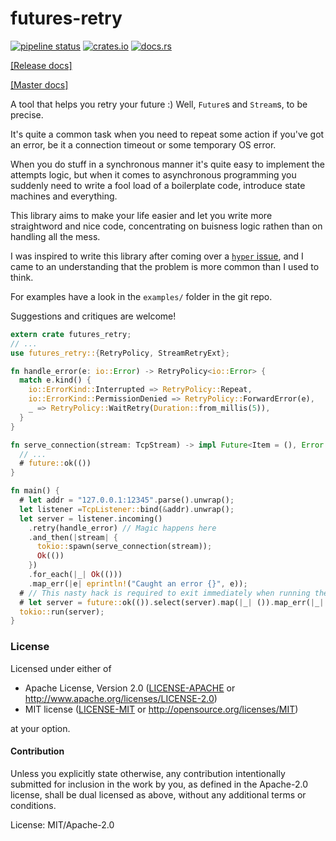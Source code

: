 # futures-retry

[![pipeline status](https://gitlab.com/mexus/futures-retry/badges/master/pipeline.svg)](https://gitlab.com/mexus/futures-retry/commits/master)
[![crates.io](https://img.shields.io/crates/v/futures-retry.svg)](https://crates.io/crates/futures-retry)
[![docs.rs](https://docs.rs/futures-retry/badge.svg)](https://docs.rs/futures-retry)

[[Release docs]](https://docs.rs/futures-retry/)

[[Master docs]](https://mexus.gitlab.io/futures-retry/futures_retry/)

A tool that helps you retry your future :) Well, `Future`s and `Stream`s, to be precise.

It's quite a common task when you need to repeat some action if you've got an error, be it a
connection timeout or some temporary OS error.

When you do stuff in a synchronous manner it's quite easy to implement the attempts logic, but
when it comes to asynchronous programming you suddenly need to write a fool load of a
boilerplate code, introduce state machines and everything.

This library aims to make your life easier and let you write more straightword and nice code,
concentrating on buisness logic rathen than on handling all the mess.

I was inspired to write this library after coming over a [`hyper`
issue](https://github.com/hyperium/hyper/issues/1358), and I came to an understanding that the
problem is more common than I used to think.

For examples have a look in the `examples/` folder in the git repo.

Suggestions and critiques are welcome!

```rust
extern crate futures_retry;
// ...
use futures_retry::{RetryPolicy, StreamRetryExt};

fn handle_error(e: io::Error) -> RetryPolicy<io::Error> {
  match e.kind() {
    io::ErrorKind::Interrupted => RetryPolicy::Repeat,
    io::ErrorKind::PermissionDenied => RetryPolicy::ForwardError(e),
    _ => RetryPolicy::WaitRetry(Duration::from_millis(5)),
  }
}

fn serve_connection(stream: TcpStream) -> impl Future<Item = (), Error = ()> + Send {
  // ...
  # future::ok(())
}

fn main() {
  # let addr = "127.0.0.1:12345".parse().unwrap();
  let listener =TcpListener::bind(&addr).unwrap();
  let server = listener.incoming()
    .retry(handle_error) // Magic happens here
    .and_then(|stream| {
      tokio::spawn(serve_connection(stream));
      Ok(())
    })
    .for_each(|_| Ok(()))
    .map_err(|e| eprintln!("Caught an error {}", e));
  # // This nasty hack is required to exit immediately when running the doc tests.
  # let server = future::ok(()).select(server).map(|_| ()).map_err(|_| ());
  tokio::run(server);
}
```

### License

Licensed under either of

 * Apache License, Version 2.0 ([LICENSE-APACHE](LICENSE-APACHE) or http://www.apache.org/licenses/LICENSE-2.0)
 * MIT license ([LICENSE-MIT](LICENSE-MIT) or http://opensource.org/licenses/MIT)

at your option.

#### Contribution

Unless you explicitly state otherwise, any contribution intentionally submitted
for inclusion in the work by you, as defined in the Apache-2.0 license, shall be dual licensed as above, without any
additional terms or conditions.

License: MIT/Apache-2.0
